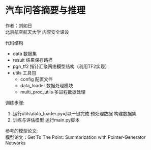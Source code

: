 # 汽车问答摘要与推理
作者：刘如日    
北京航空航天大学 内容安全课设

代码结构

+ data  数据集  
+ result 结果保存路径    
+ pgn_tf2 指针汇聚网络模型结构（利用TF2实现）  
+ utils 工具包  
    + config  配置文件
    + data_loader 数据处理模块
    + multi_proc_utils 多进程数据处理


训练步骤:
1. 运行utils\data_loader.py可以一键完成 预处理数据 构建数据集
2. 训练与评估模型 运行main.py脚本

参考的模型论文:  
模型论文：Get To The Point: Summarization with Pointer-Generator Networks